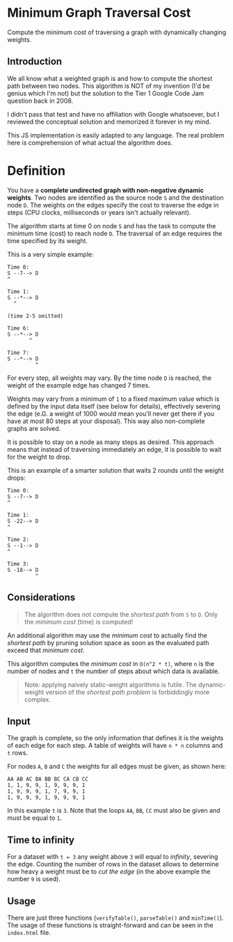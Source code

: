 # Minimum Graph Traversal Cost

Compute the minimum cost of traversing a graph with dynamically changing weights.

## Introduction

We all know what a weighted graph is and how to compute the shortest path between two nodes. This algorithm is NOT of my invention (I'd be genius which I'm not) but the solution to the Tier 1 Google Code Jam question back in 2008.

I didn't pass that test and have no affiliation with Google whatsoever, but I reviewed the conceptual solution and memorized it forever in my mind.

This JS implementation is easily adapted to any language. The real problem here is comprehension of what actual the algorithm does.

# Definition

You have a **complete undirected graph with non-negative dynamic weights**. Two nodes are identified as the source node `S` and the destination node `D`. The weights on the edges specify the cost to traverse the edge in steps (CPU clocks, milliseconds or years isn't actually relevant).

The algorithm starts at time 0 on node `S` and has the task to compute the minimum time (cost) to reach node `D`. The traversal of an edge requires the time specified by its weight.

This is a very simple example:

```
Time 0:
S --7--> D
^

Time 1:
S --*--> D
  ^

(time 2-5 omitted)

Time 6:
S --*--> D
       ^

Time 7:
S --*--> D
         ^
```

For every step, all weights may vary. By the time node `D` is reached, the weight of the example edge has changed 7 times.

Weights may vary from a minimum of `1` to a fixed maximum value which is defined by the input data itself (see below for details), effectively severing the edge (e.G. a weight of 1000 would mean you'll never get there if you have at most 80 steps at your disposal). This way also non-complete graphs are solved.

It is possible to stay on a node as many steps as desired. This approach means that instead of traversing immediately an edge, it is possible to wait for the weight to drop.

This is an example of a smarter solution that waits 2 rounds until the weight drops:

```
Time 0:
S --7--> D
^

Time 1:
S -22--> D
^

Time 2:
S --1--> D
^

Time 3:
S -18--> D
         ^
```

## Considerations

> The algorithm does not compute the *shortest path* from `S` to `D`. Only the *minimum cost* (time) is computed!

An additional algorithm may use the *minimum cost* to actually find the *shortest path* by pruning solution space as soon as the evaluated path exceed that *minimum cost*.

This algorithm computes the *minimum cost* in `O(n^2 * t)`, where `n` is the number of nodes and `t` the number of steps about which data is available.

> Note: applying naively static-weight algorithms is futile. The dynamic-weight version of the *shortest path problem* is forbiddingly more complex.

## Input

The graph is complete, so the only information that defines it is the weights of each edge for each step. A table of weights will have `n * n` columns and `t` rows.

For nodes `A`, `B` and `C` the weights for all edges must be given, as shown here:

```
AA AB AC BA BB BC CA CB CC
1, 1, 9, 9, 1, 9, 9, 9, 1
1, 9, 9, 9, 1, 7, 9, 9, 1
1, 9, 9, 9, 1, 9, 9, 9, 1
```

In this example `t` is `3`. Note that the loops `AA`, `BB`, `CC` must also be given and must be equal to `1`.

## Time to infinity

For a dataset with `t = 3` any weight above `3` will equal to *infinity*, severing the edge. Counting the number of rows in the dataset allows to determine how heavy a weight must be to *cut the edge* (in the above example the number `9` is used).

## Usage

There are just three functions (`verifyTable()`, `parseTable()` and `minTime()`). The usage of these functions is straight-forward and can be seen in the `index.html` file.
